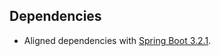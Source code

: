 ## Dependencies

* Aligned dependencies with [Spring Boot 3.2.1](https://github.com/spring-projects/spring-boot/releases/tag/v3.2.1).